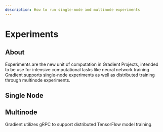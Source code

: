 ```yaml
---
description: How to run single-node and multinode experiments
---
```


# Experiments

## About

Experiments are the new unit of computation in Gradient Projects, intended to be use for intensive computational tasks like neural network training. Gradient supports single-node experiments as well as distributed training through multinode experiments.

## Single Node

## Multinode

Gradient utilizes gRPC to support distributed TensorFlow model training.

